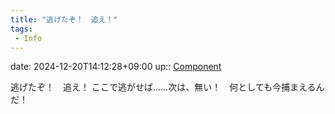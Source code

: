 ```yaml
---
title: "逃げたぞ！　追え！"
tags:
 - Info
---
```


date: 2024-12-20T14:12:28+09:00
up:: [Component](../Bar/Novel/Chaos/Component.md)

逃げたぞ！　追え！
ここで逃がせば……次は、無い！　何としても今捕まえるんだ！